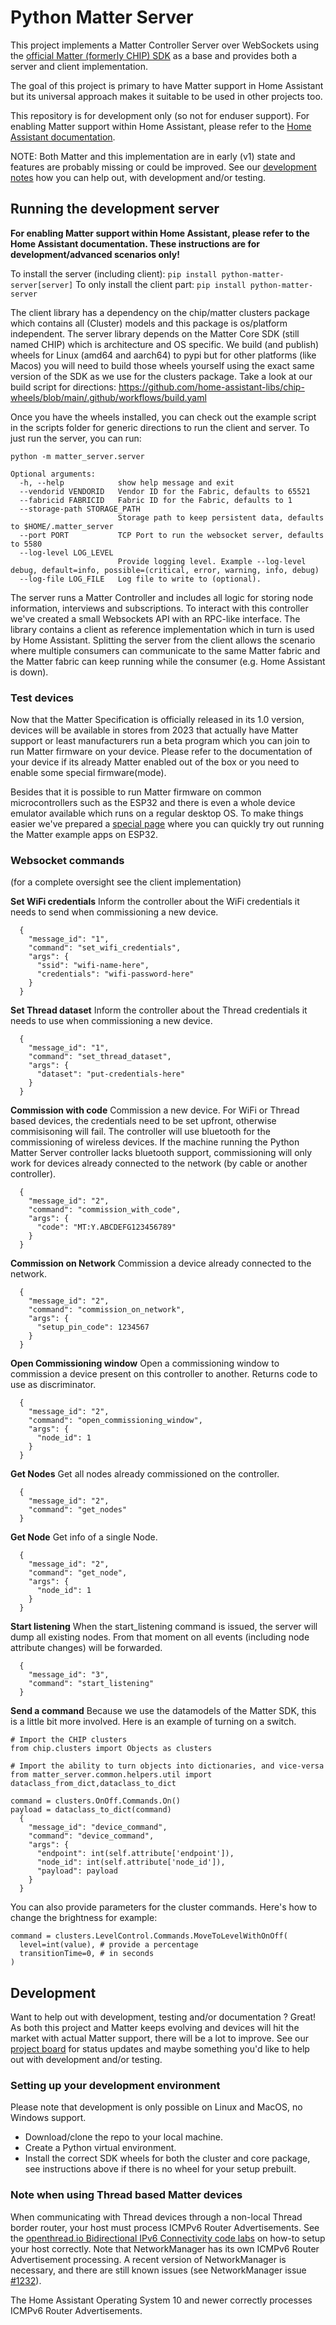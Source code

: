 # Python Matter Server

This project implements a Matter Controller Server over WebSockets using the [official Matter (formerly CHIP) SDK](https://github.com/project-chip/connectedhomeip) as a base and provides both a server and client implementation.

The goal of this project is primary to have Matter support in Home Assistant but its universal approach makes it suitable to be used in other projects too.

This repository is for development only (so not for enduser support). For enabling Matter support within Home Assistant, please refer to the [Home Assistant documentation](https://www.home-assistant.io/integrations/matter/).

NOTE: Both Matter and this implementation are in early (v1) state and features are probably missing or could be improved. See our [development notes](#development) how you can help out, with development and/or testing.

## Running the development server

**For enabling Matter support within Home Assistant, please refer to the Home Assistant documentation. These instructions are for development/advanced scenarios only!**

To install the server (including client): `pip install python-matter-server[server]`
To only install the client part: `pip install python-matter-server`

The client library has a dependency on the chip/matter clusters package which contains all (Cluster) models and this package is os/platform independent. The server library depends on the Matter Core SDK (still named CHIP) which is architecture and OS specific. We build (and publish) wheels for Linux (amd64 and aarch64) to pypi but for other platforms (like Macos) you will need to build those wheels yourself using the exact same version of the SDK as we use for the clusters package. Take a look at our build script for directions: https://github.com/home-assistant-libs/chip-wheels/blob/main/.github/workflows/build.yaml

Once you have the wheels installed, you can check out the example script in the scripts folder for generic directions to run the client and server. To just run the server, you can run:

```
python -m matter_server.server

Optional arguments:
  -h, --help            show help message and exit
  --vendorid VENDORID   Vendor ID for the Fabric, defaults to 65521
  --fabricid FABRICID   Fabric ID for the Fabric, defaults to 1
  --storage-path STORAGE_PATH
                        Storage path to keep persistent data, defaults to $HOME/.matter_server
  --port PORT           TCP Port to run the websocket server, defaults to 5580
  --log-level LOG_LEVEL
                        Provide logging level. Example --log-level debug, default=info, possible=(critical, error, warning, info, debug)
  --log-file LOG_FILE   Log file to write to (optional).

```

The server runs a Matter Controller and includes all logic for storing node information, interviews and subscriptions. To interact with this controller we've created a small Websockets API with an RPC-like interface. The library contains a client as reference implementation which in turn is used by Home Assistant. Splitting the server from the client allows the scenario where multiple consumers can communicate to the same Matter fabric and the Matter fabric can keep running while the consumer (e.g. Home Assistant is down).

### Test devices

Now that the Matter Specification is officially released in its 1.0 version, devices will be available in stores from 2023 that actually have Matter support or least manufacturers run a beta program which you can join to run Matter firmware on your device. Please refer to the documentation of your device if its already Matter enabled out of the box or you need to enable some special firmware(mode).

Besides that it is possible to run Matter firmware on common microcontrollers such as the ESP32 and there is even a whole device emulator available which runs on a regular desktop OS. To make things easier we've prepared a [special page](https://nabucasa.github.io/matter-example-apps) where you can quickly try out running the Matter example apps on ESP32.

### Websocket commands

(for a complete oversight see the client implementation)

**Set WiFi credentials**
Inform the controller about the WiFi credentials it needs to send when commissioning a new device.

```
  {
    "message_id": "1",
    "command": "set_wifi_credentials",
    "args": {
      "ssid": "wifi-name-here",
      "credentials": "wifi-password-here"
    }
  }
```

**Set Thread dataset**
Inform the controller about the Thread credentials it needs to use when commissioning a new device.

```
  {
    "message_id": "1",
    "command": "set_thread_dataset",
    "args": {
      "dataset": "put-credentials-here"
    }
  }
```

**Commission with code**
Commission a new device. For WiFi or Thread based devices, the credentials need to be set upfront, otherwise commisisoning will fail.
The controller will use bluetooth for the commissioning of wireless devices. If the machine running the Python Matter Server controller lacks bluetooth support, commissioning will only work for devices already connected to the network (by cable or another controller).

```
  {
    "message_id": "2",
    "command": "commission_with_code",
    "args": {
      "code": "MT:Y.ABCDEFG123456789"
    }
  }
```

**Commission on Network**
Commission a device already connected to the network.

```
  {
    "message_id": "2",
    "command": "commission_on_network",
    "args": {
      "setup_pin_code": 1234567
    }
  }
```

**Open Commissioning window**
Open a commissioning window to commission a device present on this controller to another.
Returns code to use as discriminator.

```
  {
    "message_id": "2",
    "command": "open_commissioning_window",
    "args": {
      "node_id": 1
    }
  }
```

**Get Nodes**
Get all nodes already commissioned on the controller.

```
  {
    "message_id": "2",
    "command": "get_nodes"
  }
```

**Get Node**
Get info of a single Node.

```
  {
    "message_id": "2",
    "command": "get_node",
    "args": {
      "node_id": 1
    }
  }
```

**Start listening**
When the start_listening command is issued, the server will dump all existing nodes. From that moment on all events (including node attribute changes) will be forwarded.

```
  {
    "message_id": "3",
    "command": "start_listening"
  }
```


**Send a command**
Because we use the datamodels of the Matter SDK, this is a little bit more involved. Here is an example of turning on a switch.

```
# Import the CHIP clusters
from chip.clusters import Objects as clusters

# Import the ability to turn objects into dictionaries, and vice-versa
from matter_server.common.helpers.util import dataclass_from_dict,dataclass_to_dict

command = clusters.OnOff.Commands.On()
payload = dataclass_to_dict(command)
  {
    "message_id": "device_command",
    "command": "device_command",
    "args": {
      "endpoint": int(self.attribute['endpoint']),
      "node_id": int(self.attribute['node_id']),
      "payload": payload
    }
  }
```

You can also provide parameters for the cluster commands. Here's how to change the brightness for example:
```
command = clusters.LevelControl.Commands.MoveToLevelWithOnOff(
  level=int(value), # provide a percentage
  transitionTime=0, # in seconds
)
```


## Development

Want to help out with development, testing and/or documentation ? Great! As both this project and Matter keeps evolving and devices will hit the market with actual Matter support, there will be a lot to improve. See our [project board](https://github.com/orgs/home-assistant-libs/projects/1) for status updates and maybe something you'd like to help out with development and/or testing.

### Setting up your development environment

Please note that development is only possible on Linux and MacOS, no Windows support.

- Download/clone the repo to your local machine.
- Create a Python virtual environment.
- Install the correct SDK wheels for both the cluster and core package, see instructions above if there is no wheel for your setup prebuilt.

### Note when using Thread based Matter devices

When communicating with Thread devices through a non-local Thread border router,
your host must process ICMPv6 Router Advertisements. See the [openthread.io
Bidirectional IPv6 Connectivity code labs](https://openthread.io/codelabs/openthread-border-router#6)
on how-to setup your host correctly. Note that NetworkManager has its own ICMPv6
Router Advertisement processing. A recent version of NetworkManager is
necessary, and there are still known issues (see NetworkManager issue
[#1232](https://gitlab.freedesktop.org/NetworkManager/NetworkManager/-/issues/1232)).

The Home Assistant Operating System 10 and newer correctly processes ICMPv6
Router Advertisements.
